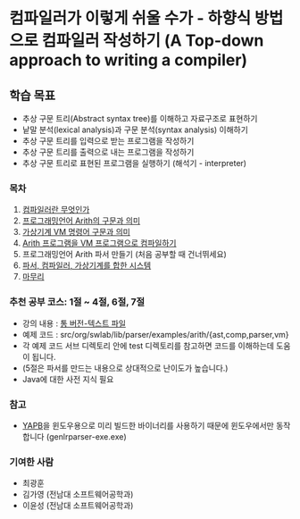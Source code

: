 # 컴파일러가 이렇게 쉬울 수가 - 하향식 방법으로 컴파일러 작성하기 (A Top-down approach to writing a compiler)

## 학습 목표
- 추상 구문 트리(Abstract syntax tree)를 이해하고 자료구조로 표현하기
- 낱말 분석(lexical analysis)과 구문 분석(syntax analysis) 이해하기
- 추상 구문 트리를 입력으로 받는 프로그램을 작성하기 
- 추상 구문 트리를 출력으로 내는 프로그램을 작성하기
- 추상 구문 트리로 표현된 프로그램을 실행하기 (해석기 - interpreter)

### 목차
 1. [컴파일러란 무엇인가](/doc/chap01.md)
 2. [프로그래밍언어 Arith의 구문과 의미](/doc/chap02.md)
 3. [가상기계 VM 명령어 구문과 의미](/doc/chap03.md)
 4. [Arith 프로그램을 VM 프로그램으로 컴파일하기](/doc/chap04.md)
 5. 프로그래밍언어 Arith 파서 만들기 (처음 공부할 때 건너뛰세요)
 6. [파서, 컴파일러, 가상기계를 합한 시스템](/doc/chap06.md)
 7. [마무리](/doc/chap07.md)


### 추천 공부 코스: 1절 ~ 4절, 6절, 7절
 - 강의 내용 : [통 버전-텍스트 파일](doc/tutorial.txt)
 - 예제 코드 : src/org/swlab/lib/parser/examples/arith/{ast,comp,parser,vm}
 - 각 예제 코드 서브 디렉토리 안에 test 디렉토리를 참고하면 코드를 이해하는데 도움이 됩니다.
 - (5절은 파서를 만드는 내용으로 상대적으로 난이도가 높습니다.)
 - Java에 대한 사전 지식 필요

### 참고
 - [YAPB](https://github.com/kwanghoon/yapb)을 윈도우용으로 미리 빌드한 바이너리를 사용하기 때문에 윈도우에서만 동작합니다 (genlrparser-exe.exe)

### 기여한 사람
- 최광훈
- 김가영 (전남대 소프트웨어공학과)
- 이윤성 (전남대 소프트웨어공학과)
 
